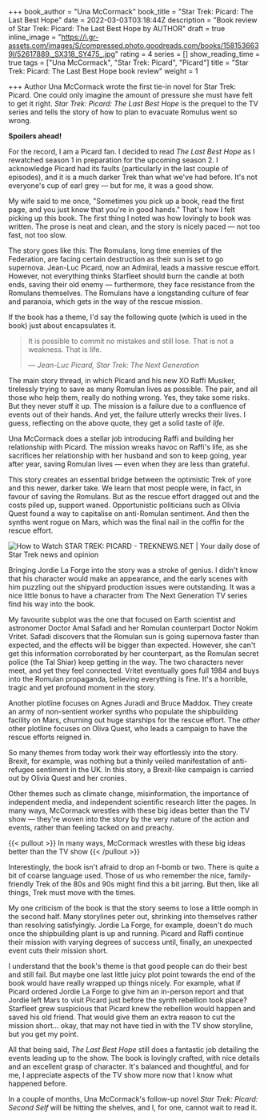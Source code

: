 +++
book_author = "Una McCormack"
book_title = "Star Trek: Picard: The Last Best Hope"
date = 2022-03-03T03:18:44Z
description = "Book review of Star Trek: Picard: The Last Best Hope by AUTHOR"
draft = true
inline_image = "https://i.gr-assets.com/images/S/compressed.photo.goodreads.com/books/1581536639l/52617889._SX318_SY475_.jpg"
rating = 4
series = []
show_reading_time = true
tags = ["Una McCormack", "Star Trek: Picard", "Picard"]
title = "Star Trek: Picard: The Last Best Hope book review"
weight = 1

+++
Author Una McCormack wrote the first tie-in novel for Star Trek: Picard. One could only imagine the amount of pressure she must have felt to get it right. _Star Trek: Picard: The Last Best Hope_ is the prequel to the TV series and tells the story of how to plan to evacuate Romulus went so wrong.

**Spoilers ahead!**

<!--more-->

For the record, I am a Picard fan. I decided to read _The Last Best Hope_ as I rewatched season 1 in preparation for the upcoming season 2. I acknowledge Picard had its faults (particularly in the last couple of episodes), and it is a much darker Trek than what we've had before. It's not everyone's cup of earl grey — but for me, it was a good show.

My wife said to me once, "Sometimes you pick up a book, read the first page, and you just know that you're in good hands." That's how I felt picking up this book. The first thing I noted was how lovingly to book was written. The prose is neat and clean, and the story is nicely paced — not too fast, not too slow.

The story goes like this: The Romulans, long time enemies of the Federation, are facing certain destruction as their sun is set to go supernova. Jean-Luc Picard, now an Admiral, leads a massive rescue effort. However, not everything thinks Starfleet should burn the candle at both ends, saving their old enemy — furthermore, they face resistance from the Romulans themselves. The Romulans have a longstanding culture of fear and paranoia, which gets in the way of the rescue mission.

If the book has a theme, I'd say the following quote (which is used in the book) just about encapsulates it.

> It is possible to commit no mistakes and still lose. That is not a weakness. That is life.
>
>   _— Jean-Luc Picard, Star Trek: The Next Generation_

The main story thread, in which Picard and his new XO Raffi Musiker, tirelessly trying to save as many Romulan lives as possible. The pair, and all those who help them, really do nothing wrong. Yes, they take some risks. But they never stuff it up. The mission is a failure due to a confluence of events out of their hands. And yet, the failure utterly wrecks their lives. I guess, reflecting on the above quote, they get a solid taste of _life_.

Una McCormack does a stellar job introducing Raffi and building her relationship with Picard. The mission wreaks havoc on Raffi's life, as she sacrifices her relationship with her husband and son to keep going, year after year, saving Romulan lives — even when they are less than grateful. 

This story creates an essential bridge between the optimistic Trek of yore and this newer, darker take. We learn that most people were, in fact, in favour of saving the Romulans. But as the rescue effort dragged out and the costs piled up, support waned. Opportunistic politicians such as Olivia Quest found a way to capitalise on anti-Romulan sentiment. And then the synths went rogue on Mars, which was the final nail in the coffin for the rescue effort.

![How to Watch STAR TREK: PICARD - TREKNEWS.NET | Your daily dose of Star Trek  news and opinion](https://treknews.net/wp-content/uploads/2020/01/how-to-watch-star-trek-picard-episode-dates.jpg)

Bringing Jordie La Forge into the story was a stroke of genius. I didn't know that his character would make an appearance, and the early scenes with him puzzling out the shipyard production issues were outstanding. It was a nice little bonus to have a character from The Next Generation TV series find his way into the book. 

My favourite subplot was the one that focused on Earth scientist and astronomer Doctor Amal Safadi and her Romulan counterpart Doctor Nokim Vritet. Safadi discovers that the Romulan sun is going supernova faster than expected, and the effects will be bigger than expected. However, she can't get this information corroborated by her counterpart, as the Romulan secret police (the Tal Shiar) keep getting in the way. The two characters never meet, and yet they feel connected. Vritet eventually goes full 1984 and buys into the Romulan propaganda, believing everything is fine. It's a horrible, tragic and yet profound moment in the story. 

Another plotline focuses on Agnes Juradi and Bruce Maddox. They create an army of non-sentient worker synths who populate the shipbuilding facility on Mars, churning out huge starships for the rescue effort. The _other_ other plotline focuses on Oliva Quest, who leads a campaign to have the rescue efforts reigned in. 

So many themes from today work their way effortlessly into the story. Brexit, for example, was nothing but a thinly veiled manifestation of anti-refugee sentiment in the UK. In this story, a Brexit-like campaign is carried out by Olivia Quest and her cronies. 

Other themes such as climate change, misinformation, the importance of independent media, and independent scientific research litter the pages. In many ways, McCormack wrestles with these big ideas better than the TV show — they're woven into the story by the very nature of the action and events, rather than feeling tacked on and preachy. 

{{< pullout >}}
In many ways, McCormack wrestles with these big ideas better than the TV show
{{< /pullout >}}

Interestingly, the book isn't afraid to drop an f-bomb or two. There is quite a bit of coarse language used. Those of us who remember the nice, family-friendly Trek of the 80s and 90s might find this a bit jarring. But then, like all things, Trek must move with the times. 

My one criticism of the book is that the story seems to lose a little oomph in the second half. Many storylines peter out, shrinking into themselves rather than resolving satisfyingly. Jordie La Forge, for example, doesn't do much once the shipbuilding plant is up and running. Picard and Raffi continue their mission with varying degrees of success until, finally, an unexpected event cuts their mission short. 

I understand that the book's theme is that good people can do their best and still fail. But maybe one last little juicy plot point towards the end of the book would have really wrapped up things nicely. For example, what if Picard ordered Jordie La Forge to give him an in-person report and that Jordie left Mars to visit Picard just before the synth rebellion took place? Starfleet grew suspicious that Picard knew the rebellion would happen and saved his old friend. That would give them an extra reason to cut the mission short... okay, that may not have tied in with the TV show storyline, but you get my point.  

All that being said, _The Last Best Hope_ still does a fantastic job detailing the events leading up to the show. The book is lovingly crafted, with nice details and an excellent grasp of character. It's balanced and thoughtful, and for me, I appreciate aspects of the TV show more now that I know what happened before. 

In a couple of months, Una McCormack's follow-up novel _Star Trek: Picard: Second Self_ will be hitting the shelves, and I, for one, cannot wait to read it.